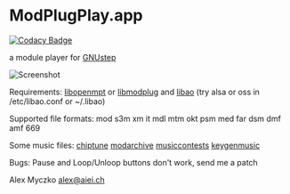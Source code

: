 
# ModPlugPlay.app

[![Codacy Badge](https://api.codacy.com/project/badge/Grade/177a5ea4c24d4055b26338b5ac9f4edc)](https://app.codacy.com/app/alexmyczko/ModPlugPlay.app?utm_source=github.com&utm_medium=referral&utm_content=alexmyczko/ModPlugPlay.app&utm_campaign=Badge_Grade_Dashboard)

a module player for [GNUstep](https://github.com/gnustep/)

![Screenshot](https://raw.github.com/alexmyczko/ModPlugPlay.app/master/ModPlugPlay.png?raw=true "Screenshot")

Requirements:
    [libopenmpt](https://github.com/OpenMPT/openmpt) or [libmodplug](https://github.com/Konstanty/libmodplug) and [libao](https://github.com/xiph/libao) (try alsa or oss in /etc/libao.conf or ~/.libao)

Supported file formats:
    mod s3m xm it mdl mtm okt psm med far dsm dmf amf 669

Some music files:
    [chiptune](http://www.chiptune.com/)
    [modarchive](https://modarchive.org/)
    [musiccontests](http://ftp.hornet.org/pub/demos/music/contests/)
    [keygenmusic](http://www.keygenmusic.net/)

Bugs:
    Pause and Loop/Unloop buttons don't work, send me a patch

Alex Myczko <alex@aiei.ch>
